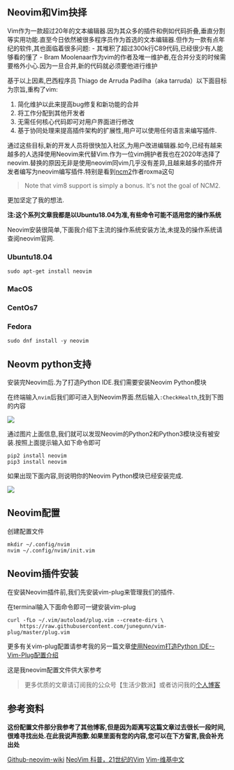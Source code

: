 ## Neovim和Vim抉择

Vim作为一款超过20年的文本编辑器.因为其众多的插件和例如代码折叠,垂直分割等实用功能.直至今日依然被很多程序员作为首选的文本编辑器.但作为一款有点年纪的软件,其也面临着很多问题: - 其堆积了超过300k行C89代码,已经很少有人能够看的懂了 - Bram Moolenaar作为vim的作者及唯一维护者,在合并分支的时候需要格外小心.因为一旦合并,新的代码就必须要他进行维护

基于以上因素,巴西程序员 Thiago de Arruda Padilha（aka tarruda）以下面目标为宗旨,重构了vim:

1.  简化维护以此来提高bug修复和新功能的合并
2.  将工作分配到其他开发者
3.  无需任何核心代码即可对用户界面进行修改
4.  基于协同处理来提高插件架构的扩展性,用户可以使用任何语言来编写插件.

通过这些目标,新的开发人员将很快加入社区,为用户改进编辑器.如今,已经有越来越多的人选择使用Neovim来代替Vim.作为一位vim拥护者我也在2020年选择了neovim.替换的原因无非是使用neovim同vim几乎没有差异,且越来越多的插件开发者编写为neovim编写插件.特别是看到[ncm2](https://link.zhihu.com/?target=https%3A//github.com/ncm2/ncm2)作者roxma这句

> Note that vim8 support is simply a bonus. It's not the goal of NCM2.

更加坚定了我的想法.

**注:这个系列文章我都是以Ubuntu18.04为准,有些命令可能不适用您的操作系统**

Neovim安装很简单,下面我介绍下主流的操作系统安装方法,未提及的操作系统请查阅neovim官网.

### Ubuntu18.04

```
sudo apt-get install neovim
```

### MacOS

### CentOs7

### Fedora

```
sudo dnf install -y neovim
```

## Neovm python支持

安装完Neovim后.为了打造Python IDE.我们需要安装Neovim Python模块

在终端输入`nvim`后我们即可进入到Neovim界面.然后输入`:CheckHealth`,找到下图的内容

![](https://pic3.zhimg.com/v2-b928df529709396bf01306c4722d0e16_b.jpg)

通过图片上面信息,我们就可以发现Neovim的Python2和Python3模块没有被安装.按照上面提示输入如下命令即可

```
pip2 install neovim
pip3 install neovim
```

如果出现下面内容,则说明你的Neovim Python模块已经安装完成.

![](https://pic3.zhimg.com/v2-06301b2934d4fa6f47d32616a29acaaa_b.jpg)

## Neovim配置

创建配置文件

```
mkdir ~/.config/nvim
nvim ~/.config/nvim/init.vim
```

## Neovim插件安装

在安装Neovim插件前,我们先安装vim-plug来管理我们的插件.

在terminal输入下面命令即可一键安装vim-plug

```
curl -fLo ~/.vim/autoload/plug.vim --create-dirs \
    https://raw.githubusercontent.com/junegunn/vim-plug/master/plug.vim
```

更多有关vim-plug配置请参考我的另一篇文章[使用Neovim打造Python IDE--Vim-Plug配置介绍](https://link.zhihu.com/?target=http%3A//www.stilesyu.com/index.php/2020/02/07/neovim-vim-plug/)

这是我neovim配置文件供大家参考



> 更多优质的文章请订阅我的公众号【生活少数派】或者访问我的[个人博客](https://link.zhihu.com/?target=https%3A//www.stilesyu.com/)

## 参考资料

**这份配置文件部分我参考了其他博客,但是因为距离写这篇文章过去很长一段时间,很难寻找出处.在此我说声抱歉.如果里面有您的内容,您可以在下方留言,我会补充出处**

[Github-neovim-wiki](https://link.zhihu.com/?target=https%3A//github.com/neovim/neovim/wiki/Introduction) [NeoVim 科普，21世纪的Vim](https://zhuanlan.zhihu.com/p/21364426) [Vim-维基中文](https://link.zhihu.com/?target=https%3A//zh.wikipedia.org/wiki/Vim)